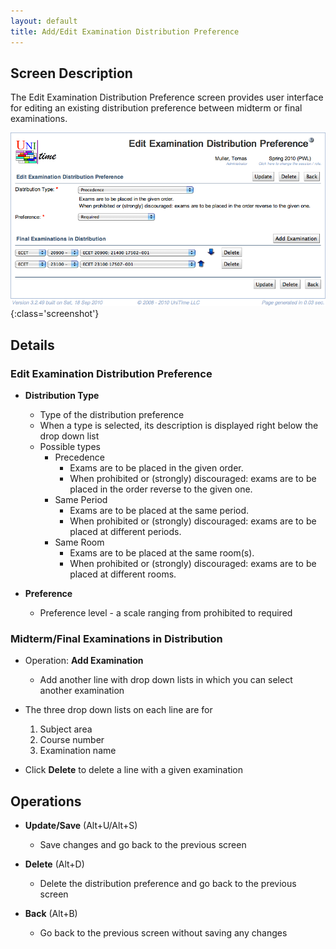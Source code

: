 ```yaml
---
layout: default
title: Add/Edit Examination Distribution Preference
---
```



## Screen Description

The Edit Examination Distribution Preference screen provides user interface for editing an existing distribution preference between midterm or final examinations.

![Edit Examination Distribution Preference](images/edit-examination-distribution-preference-1.png){:class='screenshot'}

## Details

### Edit Examination Distribution Preference

* **Distribution Type**
	* Type of the distribution preference
	* When a type is selected, its description is displayed right below the drop down list
	* Possible types
		* Precedence
			* Exams are to be placed in the given order.
			* When prohibited or (strongly) discouraged: exams are to be placed in the order reverse to the given one.
		* Same Period
			* Exams are to be placed at the same period.
			* When prohibited or (strongly) discouraged: exams are to be placed at different periods.
		* Same Room
			* Exams are to be placed at the same room(s).
			* When prohibited or (strongly) discouraged: exams are to be placed at different rooms.

* **Preference**
	* Preference level - a scale ranging from prohibited to required

### Midterm/Final Examinations in Distribution

* Operation: **Add Examination**
	* Add another line with drop down lists in which you can select another examination

* The three drop down lists on each line are for

	1. Subject area
	2. Course number
	3. Examination name

* Click **Delete** to delete a line with a given examination

## Operations

* **Update/Save** (Alt+U/Alt+S)
	* Save changes and go back to the previous screen

* **Delete** (Alt+D)
	* Delete the distribution preference and go back to the previous screen

* **Back** (Alt+B)
	* Go back to the previous screen without saving any changes

